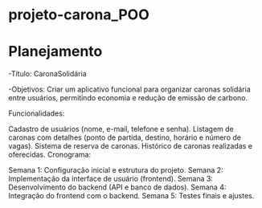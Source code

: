 # projeto-carona_POO
# Planejamento 
-Título: CaronaSolidária

-Objetivos: Criar um aplicativo funcional para organizar caronas solidária entre usuários, permitindo economia e redução de emissão de carbono.

Funcionalidades:

Cadastro de usuários (nome, e-mail, telefone e senha).
Listagem de caronas com detalhes (ponto de partida, destino, horário e número de vagas).
Sistema de reserva de caronas.
Histórico de caronas realizadas e oferecidas.
Cronograma:

Semana 1: Configuração inicial e estrutura do projeto.
Semana 2: Implementação da interface de usuário (frontend).
Semana 3: Desenvolvimento do backend (API e banco de dados).
Semana 4: Integração do frontend com o backend.
Semana 5: Testes finais e ajustes.
